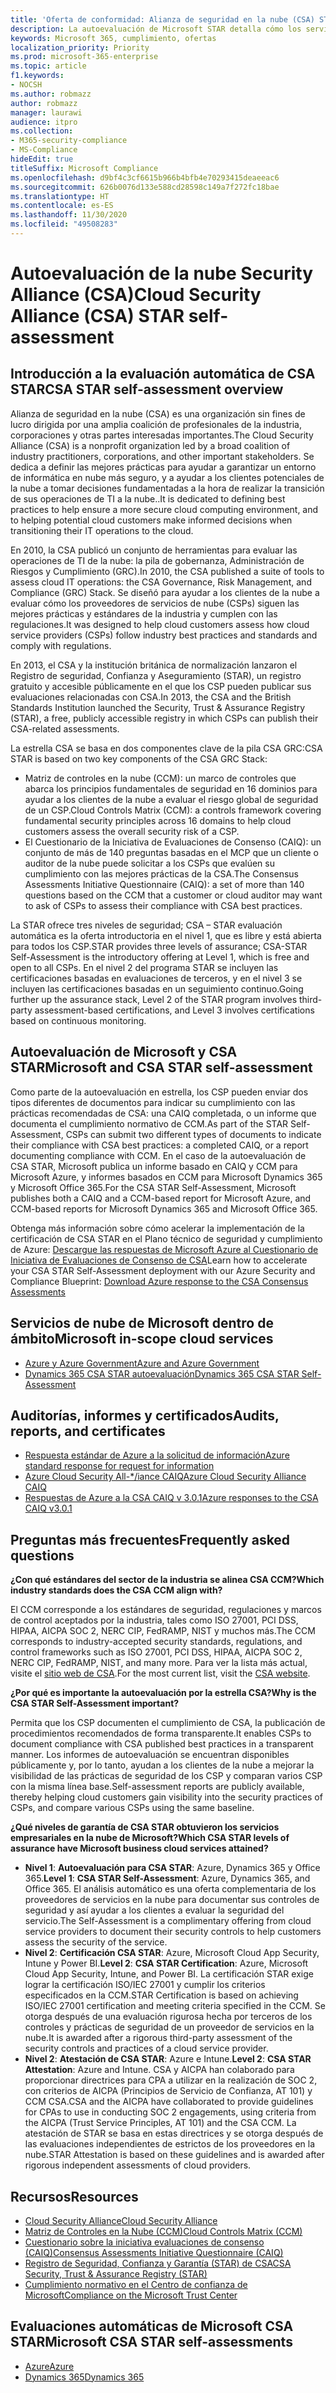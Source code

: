 ```yaml
---
title: 'Oferta de conformidad: Alianza de seguridad en la nube (CSA) STAR autoevaluación'
description: La autoevaluación de Microsoft STAR detalla cómo los servicios de la nube cumplen con los requisitos de la Alianza de Seguridad de la Nube.
keywords: Microsoft 365, cumplimiento, ofertas
localization_priority: Priority
ms.prod: microsoft-365-enterprise
ms.topic: article
f1.keywords:
- NOCSH
ms.author: robmazz
author: robmazz
manager: laurawi
audience: itpro
ms.collection:
- M365-security-compliance
- MS-Compliance
hideEdit: true
titleSuffix: Microsoft Compliance
ms.openlocfilehash: d9bf4c3cf6615b966b4bfb4e70293415deaeeac6
ms.sourcegitcommit: 626b0076d133e588cd28598c149a7f272fc18bae
ms.translationtype: HT
ms.contentlocale: es-ES
ms.lasthandoff: 11/30/2020
ms.locfileid: "49508283"
---
```

# <a name="cloud-security-alliance-csa-star-self-assessment"></a><span data-ttu-id="2f54a-104">Autoevaluación de la nube Security Alliance (CSA)</span><span class="sxs-lookup"><span data-stu-id="2f54a-104">Cloud Security Alliance (CSA) STAR self-assessment</span></span>

## <a name="csa-star-self-assessment-overview"></a><span data-ttu-id="2f54a-105">Introducción a la evaluación automática de CSA STAR</span><span class="sxs-lookup"><span data-stu-id="2f54a-105">CSA STAR self-assessment overview</span></span>

<span data-ttu-id="2f54a-106">Alianza de seguridad en la nube (CSA) es una organización sin fines de lucro dirigida por una amplia coalición de profesionales de la industria, corporaciones y otras partes interesadas importantes.</span><span class="sxs-lookup"><span data-stu-id="2f54a-106">The Cloud Security Alliance (CSA) is a nonprofit organization led by a broad coalition of industry practitioners, corporations, and other important stakeholders.</span></span> <span data-ttu-id="2f54a-107">Se dedica a definir las mejores prácticas para ayudar a garantizar un entorno de informática en nube más seguro, y a ayudar a los clientes potenciales de la nube a tomar decisiones fundamentadas a la hora de realizar la transición de sus operaciones de TI a la nube..</span><span class="sxs-lookup"><span data-stu-id="2f54a-107">It is dedicated to defining best practices to help ensure a more secure cloud computing environment, and to helping potential cloud customers make informed decisions when transitioning their IT operations to the cloud.</span></span>  
  
<span data-ttu-id="2f54a-108">En 2010, la CSA publicó un conjunto de herramientas para evaluar las operaciones de TI de la nube: la pila de gobernanza, Administración de Riesgos y Cumplimiento (GRC).</span><span class="sxs-lookup"><span data-stu-id="2f54a-108">In 2010, the CSA published a suite of tools to assess cloud IT operations: the CSA Governance, Risk Management, and Compliance (GRC) Stack.</span></span> <span data-ttu-id="2f54a-109">Se diseñó para ayudar a los clientes de la nube a evaluar cómo los proveedores de servicios de nube (CSPs) siguen las mejores prácticas y estándares de la industria y cumplen con las regulaciones.</span><span class="sxs-lookup"><span data-stu-id="2f54a-109">It was designed to help cloud customers assess how cloud service providers (CSPs) follow industry best practices and standards and comply with regulations.</span></span>  
  
<span data-ttu-id="2f54a-110">En 2013, el CSA y la institución británica de normalización lanzaron el Registro de seguridad, Confianza y Aseguramiento (STAR), un registro gratuito y accesible públicamente en el que los CSP pueden publicar sus evaluaciones relacionadas con CSA.</span><span class="sxs-lookup"><span data-stu-id="2f54a-110">In 2013, the CSA and the British Standards Institution launched the Security, Trust & Assurance Registry (STAR), a free, publicly accessible registry in which CSPs can publish their CSA-related assessments.</span></span>  
  
<span data-ttu-id="2f54a-111">La estrella CSA se basa en dos componentes clave de la pila CSA GRC:</span><span class="sxs-lookup"><span data-stu-id="2f54a-111">CSA STAR is based on two key components of the CSA GRC Stack:</span></span>

- <span data-ttu-id="2f54a-112">Matriz de controles en la nube (CCM): un marco de controles que abarca los principios fundamentales de seguridad en 16 dominios para ayudar a los clientes de la nube a evaluar el riesgo global de seguridad de un CSP.</span><span class="sxs-lookup"><span data-stu-id="2f54a-112">Cloud Controls Matrix (CCM): a controls framework covering fundamental security principles across 16 domains to help cloud customers assess the overall security risk of a CSP.</span></span>
- <span data-ttu-id="2f54a-113">El Cuestionario de la Iniciativa de Evaluaciones de Consenso (CAIQ): un conjunto de más de 140 preguntas basadas en el MCP que un cliente o auditor de la nube puede solicitar a los CSPs que evalúen su cumplimiento con las mejores prácticas de la CSA.</span><span class="sxs-lookup"><span data-stu-id="2f54a-113">The Consensus Assessments Initiative Questionnaire (CAIQ): a set of more than 140 questions based on the CCM that a customer or cloud auditor may want to ask of CSPs to assess their compliance with CSA best practices.</span></span>

<span data-ttu-id="2f54a-114">La STAR ofrece tres niveles de seguridad; CSA – STAR evaluación automática es la oferta introductoria en el nivel 1, que es libre y está abierta para todos los CSP.</span><span class="sxs-lookup"><span data-stu-id="2f54a-114">STAR provides three levels of assurance; CSA-STAR Self-Assessment is the introductory offering at Level 1, which is free and open to all CSPs.</span></span> <span data-ttu-id="2f54a-115">En el nivel 2 del programa STAR se incluyen las certificaciones basadas en evaluaciones de terceros, y en el nivel 3 se incluyen las certificaciones basadas en un seguimiento continuo.</span><span class="sxs-lookup"><span data-stu-id="2f54a-115">Going further up the assurance stack, Level 2 of the STAR program involves third-party assessment-based certifications, and Level 3 involves certifications based on continuous monitoring.</span></span>

## <a name="microsoft-and-csa-star-self-assessment"></a><span data-ttu-id="2f54a-116">Autoevaluación de Microsoft y CSA STAR</span><span class="sxs-lookup"><span data-stu-id="2f54a-116">Microsoft and CSA STAR self-assessment</span></span>

<span data-ttu-id="2f54a-117">Como parte de la autoevaluación en estrella, los CSP pueden enviar dos tipos diferentes de documentos para indicar su cumplimiento con las prácticas recomendadas de CSA: una CAIQ completada, o un informe que documenta el cumplimiento normativo de CCM.</span><span class="sxs-lookup"><span data-stu-id="2f54a-117">As part of the STAR Self-Assessment, CSPs can submit two different types of documents to indicate their compliance with CSA best practices: a completed CAIQ, or a report documenting compliance with CCM.</span></span> <span data-ttu-id="2f54a-118">En el caso de la autoevaluación de CSA STAR, Microsoft publica un informe basado en CAIQ y CCM para Microsoft Azure, y informes basados en CCM para Microsoft Dynamics 365 y Microsoft Office 365.</span><span class="sxs-lookup"><span data-stu-id="2f54a-118">For the CSA STAR Self-Assessment, Microsoft publishes both a CAIQ and a CCM-based report for Microsoft Azure, and CCM-based reports for Microsoft Dynamics 365 and Microsoft Office 365.</span></span>  

<span data-ttu-id="2f54a-119">Obtenga más información sobre cómo acelerar la implementación de la certificación de CSA STAR en el Plano técnico de seguridad y cumplimiento de Azure: [Descargue las respuestas de Microsoft Azure al Cuestionario de Iniciativa de Evaluaciones de Consenso de CSA](https://gallery.technet.microsoft.com/Azure-Responses-to-CSA-46034a11)</span><span class="sxs-lookup"><span data-stu-id="2f54a-119">Learn how to accelerate your CSA STAR Self-Assessment deployment with our Azure Security and Compliance Blueprint: [Download Azure response to the CSA Consensus Assessments](https://gallery.technet.microsoft.com/Azure-Responses-to-CSA-46034a11)</span></span>

## <a name="microsoft-in-scope-cloud-services"></a><span data-ttu-id="2f54a-120">Servicios de nube de Microsoft dentro de ámbito</span><span class="sxs-lookup"><span data-stu-id="2f54a-120">Microsoft in-scope cloud services</span></span>

- [<span data-ttu-id="2f54a-121">Azure y Azure Government</span><span class="sxs-lookup"><span data-stu-id="2f54a-121">Azure and Azure Government</span></span>](https://gallery.technet.microsoft.com/Overview-of-Azure-c1be3942)
- [<span data-ttu-id="2f54a-122">Dynamics 365 CSA STAR autoevaluación</span><span class="sxs-lookup"><span data-stu-id="2f54a-122">Dynamics 365 CSA STAR Self-Assessment</span></span>](https://cloudsecurityalliance.org/star/registry/microsoft/)

## <a name="audits-reports-and-certificates"></a><span data-ttu-id="2f54a-123">Auditorías, informes y certificados</span><span class="sxs-lookup"><span data-stu-id="2f54a-123">Audits, reports, and certificates</span></span>

- [<span data-ttu-id="2f54a-124">Respuesta estándar de Azure a la solicitud de información</span><span class="sxs-lookup"><span data-stu-id="2f54a-124">Azure standard response for request for information</span></span>](https://servicetrust.microsoft.com/ViewPage/TrustDocuments?command=Download&downloadType=Document&downloadId=f7ca8423-1bc5-4be0-bff8-b6056f87c134&docTab=6d000410-c9e9-11e7-9a91-892aae8839ad_FAQ%20and%20White%20Papers)
- [<span data-ttu-id="2f54a-125">Azure Cloud Security All-\*/iance CAIQ</span><span class="sxs-lookup"><span data-stu-id="2f54a-125">Azure Cloud Security Alliance CAIQ</span></span>](https://servicetrust.microsoft.com/ViewPage/TrustDocumentsV3?command=Download&downloadType=Document&downloadId=a966a424-ecfd-4de2-9739-b08aee2d3ca0&tab=7f51cb60-3d6c-11e9-b2af-7bb9f5d2d913&docTab=7f51cb60-3d6c-11e9-b2af-7bb9f5d2d913_Compliance_Guides)
- [<span data-ttu-id="2f54a-126">Respuestas de Azure a la CSA CAIQ v 3.0.1</span><span class="sxs-lookup"><span data-stu-id="2f54a-126">Azure responses to the CSA CAIQ v3.0.1</span></span>](https://gallery.technet.microsoft.com/Azure-Responses-to-CSA-46034a11)

## <a name="frequently-asked-questions"></a><span data-ttu-id="2f54a-127">Preguntas más frecuentes</span><span class="sxs-lookup"><span data-stu-id="2f54a-127">Frequently asked questions</span></span>

<span data-ttu-id="2f54a-128">**¿Con qué estándares del sector de la industria se alinea CSA CCM?**</span><span class="sxs-lookup"><span data-stu-id="2f54a-128">**Which industry standards does the CSA CCM align with?**</span></span>

<span data-ttu-id="2f54a-129">El CCM corresponde a los estándares de seguridad, regulaciones y marcos de control aceptados por la industria, tales como ISO 27001, PCI DSS, HIPAA, AICPA SOC 2, NERC CIP, FedRAMP, NIST y muchos más.</span><span class="sxs-lookup"><span data-stu-id="2f54a-129">The CCM corresponds to industry-accepted security standards, regulations, and control frameworks such as ISO 27001, PCI DSS, HIPAA, AICPA SOC 2, NERC CIP, FedRAMP, NIST, and many more.</span></span> <span data-ttu-id="2f54a-130">Para ver la lista más actual, visite el [sitio web de CSA](https://cloudsecurityalliance.org/).</span><span class="sxs-lookup"><span data-stu-id="2f54a-130">For the most current list, visit the [CSA website](https://cloudsecurityalliance.org/).</span></span>

<span data-ttu-id="2f54a-131">**¿Por qué es importante la autoevaluación por la estrella CSA?**</span><span class="sxs-lookup"><span data-stu-id="2f54a-131">**Why is the CSA STAR Self-Assessment important?**</span></span>

<span data-ttu-id="2f54a-132">Permita que los CSP documenten el cumplimiento de CSA, la publicación de procedimientos recomendados de forma transparente.</span><span class="sxs-lookup"><span data-stu-id="2f54a-132">It enables CSPs to document compliance with CSA published best practices in a transparent manner.</span></span> <span data-ttu-id="2f54a-133">Los informes de autoevaluación se encuentran disponibles públicamente y, por lo tanto, ayudan a los clientes de la nube a mejorar la visibilidad de las prácticas de seguridad de los CSP y comparan varios CSP con la misma línea base.</span><span class="sxs-lookup"><span data-stu-id="2f54a-133">Self-assessment reports are publicly available, thereby helping cloud customers gain visibility into the security practices of CSPs, and compare various CSPs using the same baseline.</span></span>

<span data-ttu-id="2f54a-134">**¿Qué niveles de garantía de CSA STAR obtuvieron los servicios empresariales en la nube de Microsoft?**</span><span class="sxs-lookup"><span data-stu-id="2f54a-134">**Which CSA STAR levels of assurance have Microsoft business cloud services attained?**</span></span>

- <span data-ttu-id="2f54a-135">**Nivel 1**: **Autoevaluación para CSA STAR**: Azure, Dynamics 365 y Office 365.</span><span class="sxs-lookup"><span data-stu-id="2f54a-135">**Level 1**: **CSA STAR Self-Assessment**: Azure, Dynamics 365, and Office 365.</span></span> <span data-ttu-id="2f54a-136">El análisis automático es una oferta complementaria de los proveedores de servicios en la nube para documentar sus controles de seguridad y así ayudar a los clientes a evaluar la seguridad del servicio.</span><span class="sxs-lookup"><span data-stu-id="2f54a-136">The Self-Assessment is a complimentary offering from cloud service providers to document their security controls to help customers assess the security of the service.</span></span>
- <span data-ttu-id="2f54a-137">**Nivel 2**: **Certificación CSA STAR**: Azure, Microsoft Cloud App Security, Intune y Power BI.</span><span class="sxs-lookup"><span data-stu-id="2f54a-137">**Level 2**: **CSA STAR Certification**: Azure, Microsoft Cloud App Security, Intune, and Power BI.</span></span> <span data-ttu-id="2f54a-138">La certificación STAR exige lograr la certificación ISO/IEC 27001 y cumplir los criterios especificados en la CCM.</span><span class="sxs-lookup"><span data-stu-id="2f54a-138">STAR Certification is based on achieving ISO/IEC 27001 certification and meeting criteria specified in the CCM.</span></span> <span data-ttu-id="2f54a-139">Se otorga después de una evaluación rigurosa hecha por terceros de los controles y prácticas de seguridad de un proveedor de servicios en la nube.</span><span class="sxs-lookup"><span data-stu-id="2f54a-139">It is awarded after a rigorous third-party assessment of the security controls and practices of a cloud service provider.</span></span>
- <span data-ttu-id="2f54a-140">**Nivel 2**: **Atestación de CSA STAR**: Azure e Intune.</span><span class="sxs-lookup"><span data-stu-id="2f54a-140">**Level 2**: **CSA STAR Attestation**: Azure and Intune.</span></span> <span data-ttu-id="2f54a-141">CSA y AICPA han colaborado para proporcionar directrices para CPA a utilizar en la realización de SOC 2, con criterios de AICPA (Principios de Servicio de Confianza, AT 101) y CCM CSA.</span><span class="sxs-lookup"><span data-stu-id="2f54a-141">CSA and the AICPA have collaborated to provide guidelines for CPAs to use in conducting SOC 2 engagements, using criteria from the AICPA (Trust Service Principles, AT 101) and the CSA CCM.</span></span> <span data-ttu-id="2f54a-142">La atestación de STAR se basa en estas directrices y se otorga después de las evaluaciones independientes de estrictos de los proveedores en la nube.</span><span class="sxs-lookup"><span data-stu-id="2f54a-142">STAR Attestation is based on these guidelines and is awarded after rigorous independent assessments of cloud providers.</span></span>

## <a name="resources"></a><span data-ttu-id="2f54a-143">Recursos</span><span class="sxs-lookup"><span data-stu-id="2f54a-143">Resources</span></span>

- [<span data-ttu-id="2f54a-144">Cloud Security Alliance</span><span class="sxs-lookup"><span data-stu-id="2f54a-144">Cloud Security Alliance</span></span>](https://cloudsecurityalliance.org/)
- [<span data-ttu-id="2f54a-145">Matriz de Controles en la Nube (CCM)</span><span class="sxs-lookup"><span data-stu-id="2f54a-145">Cloud Controls Matrix (CCM)</span></span>](https://cloudsecurityalliance.org/group/cloud-controls-matrix/)
- [<span data-ttu-id="2f54a-146">Cuestionario sobre la iniciativa evaluaciones de consenso (CAIQ)</span><span class="sxs-lookup"><span data-stu-id="2f54a-146">Consensus Assessments Initiative Questionnaire (CAIQ)</span></span>](https://cloudsecurityalliance.org/group/consensus-assessments/)
- [<span data-ttu-id="2f54a-147">Registro de Seguridad, Confianza y Garantía (STAR) de CSA</span><span class="sxs-lookup"><span data-stu-id="2f54a-147">CSA Security, Trust & Assurance Registry (STAR)</span></span>](https://cloudsecurityalliance.org/star/)
- [<span data-ttu-id="2f54a-148">Cumplimiento normativo en el Centro de confianza de Microsoft</span><span class="sxs-lookup"><span data-stu-id="2f54a-148">Compliance on the Microsoft Trust Center</span></span>](https://www.microsoft.com/trust-center/compliance/compliance-overview)

## <a name="microsoft-csa-star-self-assessments"></a><span data-ttu-id="2f54a-149">Evaluaciones automáticas de Microsoft CSA STAR</span><span class="sxs-lookup"><span data-stu-id="2f54a-149">Microsoft CSA STAR self-assessments</span></span>

- [<span data-ttu-id="2f54a-150">Azure</span><span class="sxs-lookup"><span data-stu-id="2f54a-150">Azure</span></span>](https://aka.ms/Azure_STAR)
- [<span data-ttu-id="2f54a-151">Dynamics 365</span><span class="sxs-lookup"><span data-stu-id="2f54a-151">Dynamics 365</span></span>](https://aka.ms/DynamicsCRM_Online_STAR)
